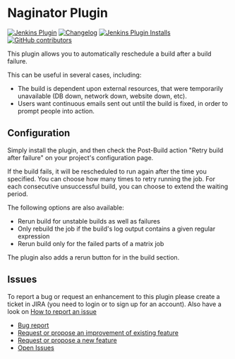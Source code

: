 # Naginator Plugin

[![Jenkins Plugin](https://img.shields.io/jenkins/plugin/v/naginator)](https://plugins.jenkins.io/naginator)
[![Changelog](https://img.shields.io/github/v/tag/jenkinsci/naginator-plugin?label=changelog)](https://github.com/jenkinsci/naginator-plugin/blob/master/CHANGELOG.md)
[![Jenkins Plugin Installs](https://img.shields.io/jenkins/plugin/i/naginator?color=blue)](https://plugins.jenkins.io/naginator)
[![GitHub contributors](https://img.shields.io/github/contributors/jenkinsci/naginator-plugin?color=blue)](https://github.com/jenkinsci/naginator-plugin/graphs/contributors)


This plugin allows you to automatically reschedule a build after a build failure.

  
This can be useful in several cases, including:

-   The build is dependent upon external resources, that were
    temporarily unavailable (DB down, network down, website down, etc).
-   Users want continuous emails sent out until the build is fixed, in
    order to prompt people into action.

## Configuration

Simply install the plugin, and then check the Post-Build action "Retry
build after failure" on your project's configuration page.

If the build fails, it will be rescheduled to run again after the time
you specified. You can choose how many times to retry running the job.
For each consecutive unsuccessful build, you can choose to extend the
waiting period.

The following options are also available:

-   Rerun build for unstable builds as well as failures
-   Only rebuild the job if the build's log output contains a given
    regular expression
-   Rerun build only for the failed parts of a matrix job

The plugin also adds a rerun button for in the build section.

## Issues

To report a bug or request an enhancement to this plugin please create a
ticket in JIRA (you need to login or to sign up for an account). Also
have a look on [How to report an
issue](https://wiki.jenkins.io/display/JENKINS/How+to+report+an+issue)

-   [Bug
    report](https://issues.jenkins-ci.org/secure/CreateIssueDetails!init.jspa?pid=10172&issuetype=1&components=15560&priority=4&assignee=ikedam)
-   [Request or propose an improvement of existing
    feature](https://issues.jenkins-ci.org/secure/CreateIssueDetails!init.jspa?pid=10172&issuetype=4&components=15560&priority=4)
-   [Request or propose a new
    feature](https://issues.jenkins-ci.org/secure/CreateIssueDetails!init.jspa?pid=10172&issuetype=2&components=15560&priority=4)
-   [Open
    Issues](https://issues.jenkins-ci.org/issues/?jql=project%20%3D%20JENKINS%20AND%20status%20in%20(Open%2C%20%22In%20Progress%22%2C%20Reopened%2C%20%22In%20Review%22%2C%20Verified)%20AND%20component%20%3D%20naginator-plugin)